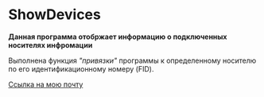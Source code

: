 # ShowDevices
__Данная программа отобржает информацию о подключенных носителях инфромации__

Выполнена функция _"привязки"_ программы к определенному носителю по его идентификационному номеру (FID).

[Ссылка на мою почту](https://e.mail.ru/inbox/?back=1)
